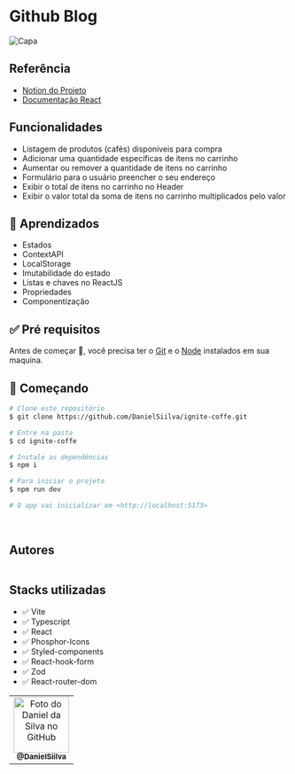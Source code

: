 # Github Blog

![Capa](https://user-images.githubusercontent.com/94769388/220952547-98ac5318-29b8-4d47-93c1-3836afeabd49.png)






## Referência

-   [Notion do Projeto](https://efficient-sloth-d85.notion.site/Desafio-03-Github-Blog-13593953670346908462ddc648d42cf1)
-   [Documentação React](https://pt-br.reactjs.org/)

## Funcionalidades

- Listagem de produtos (cafés) disponíveis para compra
- Adicionar uma quantidade específicas de itens no carrinho
- Aumentar ou remover a quantidade de itens no carrinho
- Formulário para o usuário preencher o seu endereço
- Exibir o total de itens no carrinho no Header
- Exibir o valor total da soma de itens no carrinho multiplicados pelo valor


## 🧠 Aprendizados

- Estados
- ContextAPI
- LocalStorage
- Imutabilidade do estado
- Listas e chaves no ReactJS
- Propriedades
- Componentização

## :white_check_mark: Pré requisitos ##

Antes de começar :checkered_flag:, você precisa ter o [Git](https://git-scm.com) e o [Node](https://nodejs.org/en/) instalados em sua maquina.
 &#xa0;

## :checkered_flag: Começando ##

```bash
# Clone este repositório
$ git clone https://github.com/DanielSiilva/ignite-coffe.git

# Entre na pasta
$ cd ignite-coffe

# Instale as dependências
$ npm i

# Para iniciar o projeto
$ npm run dev

# O app vai inicializar em <http://localhost:5173>
```
 &#xa0;




## Autores

<table>
 <table>
  <tr>
    <td align="center">
      <a href="https://github.com/DanielSiilva">
        <img src="https://avatars.githubusercontent.com/u/94769388?v=4" width="100px;" alt="Foto do Daniel da Silva no GitHub"/><br>
        <sub>
          <b>@DanielSiilva</b>
        </sub>
      </a>
    </td>
  </tr>

  

## Stacks utilizadas


 <ul>
   <li>✅ Vite</li>
   <li>✅ Typescript </li>
   <li>✅ React</li>
   <li>✅ Phosphor-Icons</li>
   <li>✅ Styled-components</li>
   <li>✅ React-hook-form</li>
   <li>✅ Zod</li>
   <li>✅ React-router-dom</li>
 </ul>

